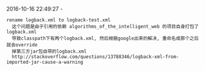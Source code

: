 2016-10-16 22:49:27 -

    rename logback.xml to logback-test.xml
      这个问题是由于引用的依赖 algorithms_of_the_intelligent_web 的项目自身打包了logback.xml
      导致classpath下有两个logback.xml, 然后根据google出来的解决, 重命名成那个之后就会override
      掉第三方jar包自带的logback.xml
      http://stackoverflow.com/questions/13788346/logback-xml-from-imported-jar-cause-a-warning

      